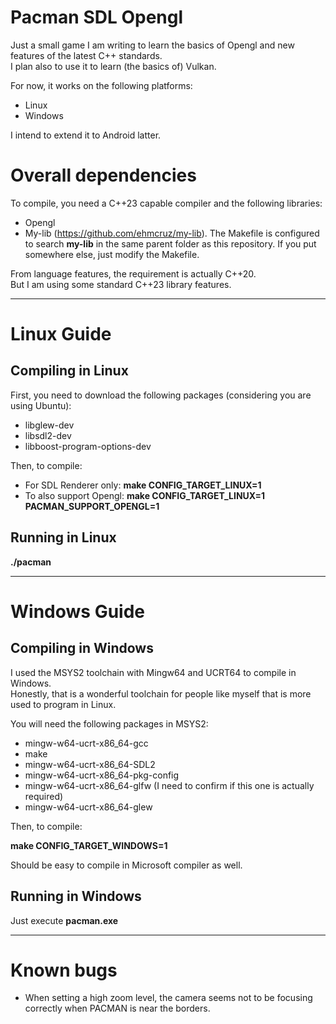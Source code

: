 # Pacman SDL Opengl

Just a small game I am writing to learn the basics of Opengl and new features of the latest C++ standards.  
I plan also to use it to learn (the basics of) Vulkan.

For now, it works on the following platforms:
- Linux
- Windows

I intend to extend it to Android latter.

# Overall dependencies

To compile, you need a C++23 capable compiler and the following libraries:

- Opengl
- My-lib (https://github.com/ehmcruz/my-lib). The Makefile is configured to search **my-lib** in the same parent folder as this repository. If you put somewhere else, just modify the Makefile.

From language features, the requirement is actually C++20.  
But I am using some standard C++23 library features.

---

# Linux Guide

## Compiling in Linux

First, you need to download the following packages (considering you are using Ubuntu):

- libglew-dev
- libsdl2-dev
- libboost-program-options-dev

Then, to compile:

- For SDL Renderer only: **make CONFIG_TARGET_LINUX=1**
- To also support Opengl: **make CONFIG_TARGET_LINUX=1 PACMAN_SUPPORT_OPENGL=1**

## Running in Linux

**./pacman**

---

# Windows Guide

## Compiling in Windows

I used the MSYS2 toolchain with Mingw64 and UCRT64 to compile in Windows.  
Honestly, that is a wonderful toolchain for people like myself that is more used to program in Linux.

You will need the following packages in MSYS2:

- mingw-w64-ucrt-x86_64-gcc
- make
- mingw-w64-ucrt-x86_64-SDL2
- mingw-w64-ucrt-x86_64-pkg-config
- mingw-w64-ucrt-x86_64-glfw (I need to confirm if this one is actually required)
- mingw-w64-ucrt-x86_64-glew

Then, to compile:

**make CONFIG_TARGET_WINDOWS=1**

Should be easy to compile in Microsoft compiler as well.

## Running in Windows

Just execute **pacman.exe**

---

# Known bugs

- When setting a high zoom level, the camera seems not to be focusing correctly when PACMAN is near the borders.

